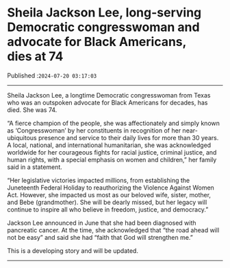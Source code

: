 # Sheila Jackson Lee, long-serving Democratic congresswoman and advocate for Black Americans, dies at 74

Published :`2024-07-20 03:17:03`

---

Sheila Jackson Lee, a longtime Democratic congresswoman from Texas who was an outspoken advocate for Black Americans for decades, has died. She was 74.

“A fierce champion of the people, she was affectionately and simply known as ‘Congresswoman’ by her constituents in recognition of her near-ubiquitous presence and service to their daily lives for more than 30 years. A local, national, and international humanitarian, she was acknowledged worldwide for her courageous fights for racial justice, criminal justice, and human rights, with a special emphasis on women and children,” her family said in a statement.

“Her legislative victories impacted millions, from establishing the Juneteenth Federal Holiday to reauthorizing the Violence Against Women Act. However, she impacted us most as our beloved wife, sister, mother, and Bebe (grandmother). She will be dearly missed, but her legacy will continue to inspire all who believe in freedom, justice, and democracy.”

Jackson Lee announced in June that she had been diagnosed with pancreatic cancer. At the time, she acknowledged that “the road ahead will not be easy” and said she had “faith that God will strengthen me.”

This is a developing story and will be updated.

---

